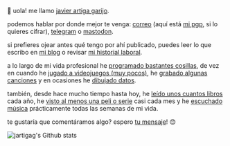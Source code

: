 👋 uola! me llamo [javier artiga garijo](https://media-asgard.s3.eu-west-1.amazonaws.com/22/05/07/48cc7bc0-6e64-4f4c-8883-a9056ff2ce8b_carnet2sq.jpg).

podemos hablar por donde mejor te venga: [correo](mailto:javier@artiga.es) (aquí está [mi pgp](https://javier.artiga.es/javier.artiga.es-public.key.txt), si lo quieres cifrar), [telegram](https://t.me/jartigag) o [mastodon](https://mastodon.social/@jartigag).

si prefieres ojear antes qué tengo por ahí publicado, puedes leer lo que escribo en [mi blog](https://jartigag.blog/) o revisar [mi historial laboral](https://mnf.red/jartigag).

a lo largo de mi vida profesional he [programado bastantes cosillas](https://javier.artiga.es/gh-repos), de vez en cuando he [jugado a videojuegos (muy pocos)](https://fediverse.tv/c/steamdeck/video-playlists), he [grabado algunas canciones](https://javier.artiga.es/rec) y en ocasiones he [dibujado datos](https://javier.artiga.es/dataviz).

también, desde hace mucho tiempo hasta hoy, he [leído unos cuantos libros](https://lectura.social/user/jartigag) cada año, he [visto al menos una peli o serie](https://trakt.tv/user/yogurdepina) casi cada mes y he [escuchado música](https://www.last.fm/user/s2209658/listening-report/week) prácticamente todas las semanas de mi vida.

te gustaría que comentáramos algo? espero [tu mensaje](mailto:javi@artiga.es)! 😊

![jartigag's Github stats](https://github-readme-stats.vercel.app/api?username=jartigag&show_icons=true&theme=transparent&hide_rank=true&hide_border=true&hide_title=true&include_all_commits=true)
